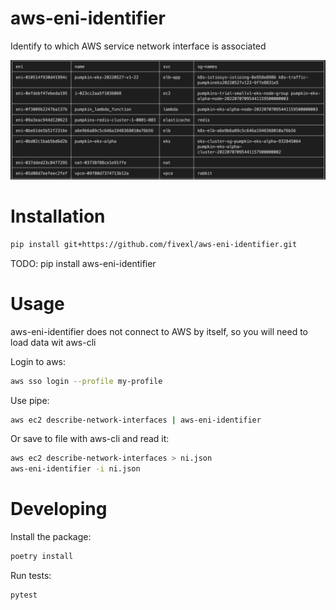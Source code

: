 # aws-eni-identifier
Identify to which AWS service network interface is associated

![aws-eni-identifier-cli.png](docs/aws-eni-identifier-cli.png?raw=true "Title")

# Installation

```bash
pip install git+https://github.com/fivexl/aws-eni-identifier.git
```
TODO: pip install aws-eni-identifier

# Usage
aws-eni-identifier does not connect to AWS by itself, so you will need to load data wit aws-cli

Login to aws:
```bash
aws sso login --profile my-profile
```

Use pipe:
```bash
aws ec2 describe-network-interfaces | aws-eni-identifier
```

Or save to file with aws-cli and read it:
```bash
aws ec2 describe-network-interfaces > ni.json
aws-eni-identifier -i ni.json
```



# Developing

Install the package:
```bash
poetry install
```
Run tests:
```bash
pytest
```